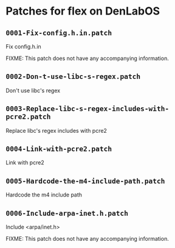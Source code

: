 # Patches for flex on DenLabOS

## `0001-Fix-config.h.in.patch`

Fix config.h.in

FIXME: This patch does not have any accompanying information.

## `0002-Don-t-use-libc-s-regex.patch`

Don't use libc's regex


## `0003-Replace-libc-s-regex-includes-with-pcre2.patch`

Replace libc's regex includes with pcre2


## `0004-Link-with-pcre2.patch`

Link with pcre2


## `0005-Hardcode-the-m4-include-path.patch`

Hardcode the m4 include path


## `0006-Include-arpa-inet.h.patch`

Include <arpa/inet.h>

FIXME: This patch does not have any accompanying information.

